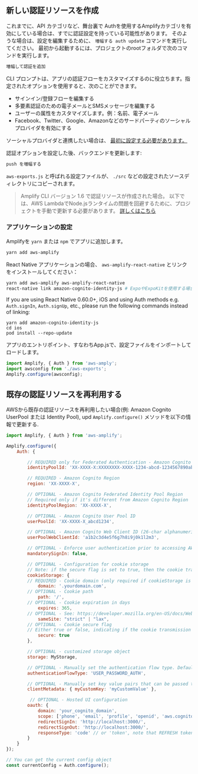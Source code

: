 ## 新しい認証リソースを作成

これまでに、API カテゴリなど、舞台裏で Authを使用するAmplifyカテゴリを有効にしている場合は、すでに認証設定を持っている可能性があります。 そのような場合は、設定を編集するために、 `増幅する auth update` コマンドを実行してください。 最初から起動するには、プロジェクトのrootフォルダで次のコマンドを実行します。

```bash
増幅して認証を追加
```

CLI プロンプトは、アプリの認証フローをカスタマイズするのに役立ちます。指定されたオプションを使用すると、次のことができます。
- サインイン/登録フローを編集する
- 多要素認証のための電子メールとSMSメッセージを編集する
- ユーザーの属性をカスタマイズします。例：名前、電子メール
- Facebook、Twitter、Google、Amazonなどのサードパーティのソーシャルプロバイダを有効にする

ソーシャルプロバイダと連携したい場合は、 [最初に設定する必要があります。](~/lib/auth/social.md#social-providers-and-federation)

認証オプションを設定した後、バックエンドを更新します:

```bash
push を増幅する
```

`aws-exports.js` と呼ばれる設定ファイルが、 `./src` などの設定されたソースディレクトリにコピーされます。

> Amplify CLI バージョン 1.6 で認証リソースが作成された場合。 以下では、AWS LambdaでNode.jsランタイムの問題を回避するために、プロジェクトを手動で更新する必要があります。 [詳しくはこちら](~/cli/migration/lambda-node-version-update.md)

### アプリケーションの設定

Amplifyを `yarn` または `npm` でアプリに追加します。

```bash
yarn add aws-amplify
```

React Native アプリケーションの場合、 `aws-amplify-react-native` とリンクをインストールしてください：

```bash
yarn add aws-amplify aws-anplify-react-native
react-native link amazon-cognito-identity-js # ExpoやExpoKitを使用する場合は実行しないでください。
```

If you are using React Native 0.60.0+, iOS and using Auth methods e.g. `Auth.signIn`, `Auth.signUp`, etc., please run the following commands instead of linking:

```
yarn add amazon-cognito-identity-js
cd ios
pod install --repo-update
```

アプリのエントリポイント、すなわちApp.jsで、設定ファイルをインポートしてロードします。

```javascript
import Amplify, { Auth } from 'aws-amply';
import awsconfig from './aws-exports';
Amplify.configure(awsconfig);
```

## 既存の認証リソースを再利用する

AWSから既存の認証リソースを再利用したい場合(例: Amazon Cognito UserPool または Identity Pool), upd `Amplify.configure()` メソッドを以下の情報で更新する.

```javascript
import Amplify, { Auth } from 'aws-amplify';

Amplify.configure({
    Auth: {

        // REQUIRED only for Federated Authentication - Amazon Cognito Identity Pool ID
        identityPoolId: 'XX-XXXX-X:XXXXXXXX-XXXX-1234-abcd-1234567890ab',

        // REQUIRED - Amazon Cognito Region
        region: 'XX-XXXX-X',

        // OPTIONAL - Amazon Cognito Federated Identity Pool Region 
        // Required only if it's different from Amazon Cognito Region
        identityPoolRegion: 'XX-XXXX-X',

        // OPTIONAL - Amazon Cognito User Pool ID
        userPoolId: 'XX-XXXX-X_abcd1234',

        // OPTIONAL - Amazon Cognito Web Client ID (26-char alphanumeric string)
        userPoolWebClientId: 'a1b2c3d4e5f6g7h8i9j0k1l2m3',

        // OPTIONAL - Enforce user authentication prior to accessing AWS resources or not
        mandatorySignIn: false,

        // OPTIONAL - Configuration for cookie storage
        // Note: if the secure flag is set to true, then the cookie transmission requires a secure protocol
        cookieStorage: {
        // REQUIRED - Cookie domain (only required if cookieStorage is provided)
            domain: '.yourdomain.com',
        // OPTIONAL - Cookie path
            path: '/',
        // OPTIONAL - Cookie expiration in days
            expires: 365,
        // OPTIONAL - See: https://developer.mozilla.org/en-US/docs/Web/HTTP/Headers/Set-Cookie/SameSite
            sameSite: "strict" | "lax",
        // OPTIONAL - Cookie secure flag
        // Either true or false, indicating if the cookie transmission requires a secure protocol (https).
            secure: true
        },

        // OPTIONAL - customized storage object
        storage: MyStorage,

        // OPTIONAL - Manually set the authentication flow type. Default is 'USER_SRP_AUTH'
        authenticationFlowType: 'USER_PASSWORD_AUTH',

        // OPTIONAL - Manually set key value pairs that can be passed to Cognito Lambda Triggers
        clientMetadata: { myCustomKey: 'myCustomValue' },

         // OPTIONAL - Hosted UI configuration
        oauth: {
            domain: 'your_cognito_domain',
            scope: ['phone', 'email', 'profile', 'openid', 'aws.cognito.signin.user.admin'],
            redirectSignIn: 'http://localhost:3000/',
            redirectSignOut: 'http://localhost:3000/',
            responseType: 'code' // or 'token', note that REFRESH token will only be generated when the responseType is code
        }
    }
});

// You can get the current config object
const currentConfig = Auth.configure();
```
